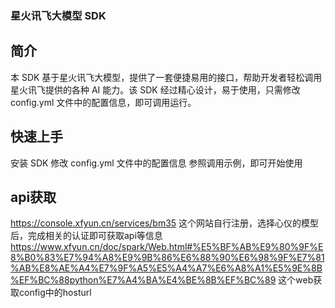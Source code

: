 ### 星火讯飞大模型 SDK

## 简介

本 SDK 基于星火讯飞大模型，提供了一套便捷易用的接口，帮助开发者轻松调用星火讯飞提供的各种 AI 能力。该 SDK 经过精心设计，易于使用，只需修改 config.yml 文件中的配置信息，即可调用运行。

## 快速上手

安装 SDK
修改 config.yml 文件中的配置信息
参照调用示例，即可开始使用

## api获取
https://console.xfyun.cn/services/bm35
这个网站自行注册，选择心仪的模型后，完成相关的认证即可获取api等信息
https://www.xfyun.cn/doc/spark/Web.html#%E5%BF%AB%E9%80%9F%E8%B0%83%E7%94%A8%E9%9B%86%E6%88%90%E6%98%9F%E7%81%AB%E8%AE%A4%E7%9F%A5%E5%A4%A7%E6%A8%A1%E5%9E%8B%EF%BC%88python%E7%A4%BA%E4%BE%8B%EF%BC%89
这个web获取config中的hosturl


